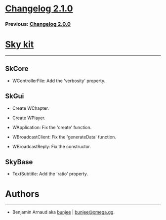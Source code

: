 # [Changelog 2.1.0](https://omega.gg/Sky/changes/2.1.0.html)

### Previous: [Changelog 2.0.0](2.0.0.html)

# [Sky kit](https://omega.gg/Sky)
---

## SkCore

- WControllerFile: Add the 'verbosity' property.


## SkGui

- Create WChapter.

- Create WPlayer.

- WApplication: Fix the 'create' function.

- WBroadcastClient: Fix the 'generateData' function.

- WBroadcastReply: Fix the constructor.


## SkyBase

- TextSubtitle: Add the 'ratio' property.


# Authors
---

- Benjamin Arnaud aka [bunjee](https://bunjee.me) | <bunjee@omega.gg>.

